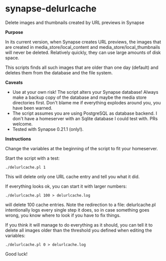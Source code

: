 # synapse-delurlcache
Delete images and thumbnails created by URL previews in Synapse

**Purpose**

In its current version, when Synapse creates URL previews, the images that are created in media_store/local_content and media_store/local_thumbnails will never be deleted.  Relatively quickly, they can use large amounts of disk space.

This scripts finds all such images that are older than one day (default) and deletes them from the database and the file system.

**Caveats**

* Use at your own risk! The script alters your Synapse database!  Always make a backup copy of the database and maybe the media store directories first.  Don't blame me if everything explodes around you, you have been warned.
* The script assumes you are using PostgreSQL as database backend.  I don't have a homeserver with an Sqlite database I could test with.  PRs welcome.
* Tested with Synapse 0.21.1 (only!).

**Instructions**

Change the variables at the beginning of the script to fit your homeserver.

Start the script with a test:

```./delurlcache.pl 1```

This will delete only one URL cache entry and tell you what it did.

If everything looks ok, you can start it with larger numbers:

```./delurlcache.pl 100 > delurlcache.log```

will delete 100 cache entries.  Note the redirection to a file:  delurlcache.pl intentionally logs every single step it does, so in case something goes wrong, you know where to look if you have to fix things.

If you think it will manage to do everything as it should, you can tell it to delete all images older than the threshold you defined when editing the variables:

```./delurlcache.pl 0 > delurlcache.log```

Good luck!

